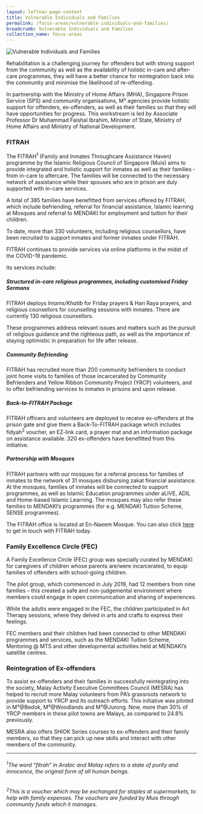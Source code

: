 ```yaml
---
layout: leftnav-page-content
title: Vulnerable Individuals and Families
permalink: /focus-areas/vulnerable-individuals-and-families/
breadcrumb: Vulnerable Individuals and Families
collection_name: focus-areas
---
```


![Vulnerable Individuals and Families](/images/focus-area-vulnerable.jpg)

Rehabilitation is a challenging journey for offenders but with strong support from the community as well as the availability of holistic in-care and after-care programmes, they will have a better chance for reintegration back into the community and minimise the likelihood of re-offending. 

In partnership with the Ministry of Home Affairs (MHA), Singapore Prison Service (SPS) and community organisations, M³ agencies provide holistic support for offenders, ex-offenders, as well as their families so that they will have opportunities for progress. This workstream is led by Associate Professor Dr Muhammad Faishal Ibrahim, Minister of State, Ministry of Home Affairs and Ministry of National Development.

### **FITRAH**
The FITRAH<sup>1</sup> (Family and Inmates Throughcare Assistance Haven) programme by the Islamic Religious Council of Singapore (Muis) aims to provide integrated and holistic support for inmates as well as their families - from in-care to aftercare. The families will be connected to the necessary network of assistance while their spouses who are in prison are duly supported with in-care services.

A total of 385 families have benefitted from services offered by FITRAH, which include befriending, referral for financial assistance, Islamic learning at Mosques and referral to MENDAKI for employment and tuition for their children. 

To date, more than 330 volunteers, including religious counsellors, have been recruited to support inmates and former inmates under FITRAH.

FITRAH continues to provide services via online platforms in the midst of the COVID-19 pandemic. <br>

Its services include:

##### **Structured in-care religious programmes, including customised Friday Sermons**
FITRAH deploys *Imams/Khatib* for Friday prayers & Hari Raya prayers, and religious counsellors for counselling sessions with inmates. There are currently 130 religious counsellors.

These programmes address relevant issues and matters such as the pursuit of religious guidance and the righteous path, as well as the importance of staying optimistic in preparation for life after release.

##### **Community Befriending**
FITRAH has recruited more than 200 community befrienders to conduct joint home visits to families of those incarcerated by Community Befrienders and Yellow Ribbon Community Project (YRCP) volunteers, and to offer befriending services to inmates in prisons and upon release.

##### **Back-to-FITRAH Package**
FITRAH officers and volunteers are deployed to receive ex-offenders at the prison gate and give them a Back-To-FITRAH package which includes fidyah<sup>2</sup> voucher, an EZ-link card, a prayer mat and an information package on assistance available. 320 ex-offenders have benefitted from this initiative.

##### **Partnership with Mosques**
FITRAH partners with our mosques for a referral process for families of inmates to the network of 31 mosques disbursing zakat financial assistance. At the mosques, families of inmates will be connected to support programmes, as well as Islamic Education programmes under aLIVE, ADIL and Home-based Islamic Learning. The mosques may also refer these families to MENDAKI’s programmes (for e.g. MENDAKI Tuition Scheme, SENSE programmes).

The FITRAH office is located at En-Naeem Mosque. You can also click [here](https://www.facebook.com/Fitrah-Family-and-Inmates-ThRoughcare-Assistance-Haven-400985470741061/) to get in touch with FITRAH today.

### **Family Excellence Circle (FEC)**
A Family Excellence Circle (FEC) group was specially curated by MENDAKI for caregivers of children whose parents are/were incarcerated, to equip families of offenders with school-going children.

The pilot group, which commenced in July 2019, had 12 members from nine families – this created a safe and non-judgemental environment where members could engage in open communication and sharing of experiences. 

While the adults were engaged in the FEC, the children participated in Art Therapy sessions, where they delved in arts and crafts to express their feelings. 

FEC members and their children had been connected to other MENDAKI programmes and services, such as the MENDAKI Tuition Scheme, Mentoring @ MTS and other developmental activities held at MENDAKI’s satellite centres. 

### **Reintegration of Ex-offenders**
To assist ex-offenders and their families in successfully reintegrating into the society, Malay Activity Executive Committees Council (MESRA) has helped to recruit more Malay volunteers from PA’s grassroots network to provide support to YRCP and its outreach efforts. This initiative was piloted in M³@Bedok, M³@Woodlands and M³@Jurong. Now, more than 30% of YRCP members in these pilot towns are Malays, as compared to 24.8% previously. <br>

MESRA also offers SHIOK Series courses to ex-offenders and their family members, so that they can pick up new skills and interact with other members of the community.


<hr>

###### *<sup>1</sup>The word “fitrah” in Arabic and Malay refers to a state of purity and innocence, the original form of all human beings.*

###### *<sup>2</sup>This is a voucher which may be exchanged for staples at supermarkets, to help with family expenses. The vouchers are funded by Muis through community funds which it manages.*




